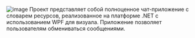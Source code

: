 ![image](https://github.com/user-attachments/assets/7ae3a5ff-bc86-4c47-8011-fea4598fbf64)
Проект представляет собой полноценное чат-приложение с словарем ресурсов, реализованное на платформе .NET с использованием WPF для визуала. Приложение позволяет пользователям обмениваться сообщениями.
